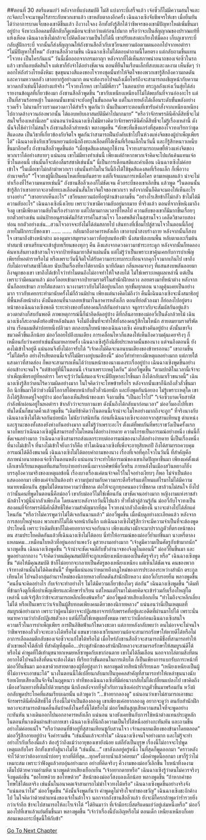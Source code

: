 ##ตอนที่ 30 สตรีแดนเย่ว์
หลังจากที่แบ่งสมบัติ ไม่สิ แบ่งกระบี่เสร็จแล้ว เจ๋อซิ่วก็ไม่มีความสนใจและกะจิตกะใจจะมาพูดไร้สาระกับพวกเขาแล้ว เขาหลับตาลงอีกครั้ง เฉินฉางเซิงจับชีพจรให้เขา เมื่อยืนยันได้ว่าอาการบาดเจ็บของเขาดีขึ้นแล้ว ถึงวางใจลง อีกทั้งยังรู้สึกได้ว่าชีพจรของเขามีปัญหาใหม่เพิ่มขึ้นมาอยู่บ้าง จังหวะเลือดลมที่ตีกลับก็ดูเหมือนจะช้ากว่าแต่ก่อนไปมาก หรือว่าจะเป็นสัญญาณของปราณแท้ที่แห้งเหือด เฉินฉางเซิงไม่กล้าจะไปคิดถึงความเป็นไปได้นี้ เขาปรับแสงตะเกียงให้มืดลง เก็บภูเขากระบี่กลับสู่ฝักกระบี่ จากนั้นก็ส่งสัญญาณให้ถังซานสือลิ่วกับเซวียนหยวนผ้อตามตนออกไปจากหอตำรา
“ไม่มีปัญหาใช่ไหม” ถังซานสือลิ่วถามขึ้น
เฉินฉางเซิงไม่ได้ตอบคำถามนี้โดยตรง แต่กลับถามขึ้นแทน “โจวทง เป็นใครกันแน่”
วันนี้เมื่อออกจากกรมอาญา หลังจากที่ได้เห็นสภาพน่าอนาถของเจ๋อซิ่วในรถแล้ว เขาก็แอบตัดสินใจ แต่เขาก็ยังจำได้อย่างชัดเจน ตอนที่ยืนในเรือนเล็กที่สงบและงดงาม เห็นชัดๆ ว่าดอกไห่ถังร่วงโรยดั่งหิมะ ชุดขุนนางสีแดงของโจวทงชุดนั้นทำให้จิตใจของพวกเขารู้สึกถึงความกดดันและความหวาดกลัว เขาอยากรู้อย่างมาก ตนจะต้องรอไปจนถึงเมื่อไหร่ถึงจะสามารถเผชิญหน้ากับความหวาดกลัวเช่นนี้ได้อย่างแท้จริง
“โจวทงโกหก เขาไม่มีพี่สาว”
ในตอนบ่าย ตระกูลถังแห่งเวิ่นสุ่ยได้ส่งรายงานข้อมูลที่เกี่ยวข้องมา
ถังซานสือลิ่วพูดขึ้น “เขากับเหนียงเหนียงก็ไม่ได้พบกันที่จวนอ๋องอะไร แต่เป็นที่สวนร้อยหญ้า ในตอนนั้นเขาน่าจะยังอยู่ในขั้นถอดจิต แต่ในภายหลังได้เลื่อนระดับขั้นพลังอย่างรวดเร็ว ไม่นานก็รวบรวมดวงดาวได้สำเร็จ พูดกันว่า นั่นเป็นเพราะตอนที่เขารับคำสั่งจากเหนียงเหนียงไปกวาดล้างจวนอ๋องพวกนั้น ได้แอบหยิบเอาสมบัติมีค่าไปมากมาย”
“หรือว่าจักรพรรดินีศักดิ์สิทธิ์จะไม่สนใจเรื่องเหล่านี้เลย” แน่นอนว่าเฉินฉางเซิงไม่มีทางคิดว่าจักรพรรดินีศักดิ์สิทธิ์จะไม่รู้เรื่องเหล่านี้ ดังนั้นจึงใช้คำว่าไม่สนใจ
ถังซานสือลิ่วส่ายหน้า พลางพูดขึ้น “ทักษะที่แข็งแกร่งที่สุดของโจวทงเรียกว่าชุดสีแดงสด เป็นวิชาที่เกี่ยวข้องกับจิตใจ พูดกันว่าสามารถฝืนบังคับเข้าไปในห้วงแห่งจิตของผู้บำเพ็ญเพียรได้”
เฉินฉางเซิงกับเซวียนหยวนผ้อนึกถึงทะเลเลือดที่ได้เห็นที่เรือนเล็กในวันนี้ และก็รู้สึกหนาวเหน็บขึ้นมาอีกครั้ง ถังซานสือลิ่วพูดขึ้นต่อ “เมื่อชุดสีแดงสดถูกใช้งาน โจวทงสามารถบดขยี้ห้วงแห่งจิตของพวกเราได้อย่างสบายๆ แน่นอน เขาไม่มีทางทำเช่นนี้ เพียงแต่ถ้าหากพวกเจ้าคิดจะไปแก้แค้นแทนเจ๋อซิ่วในตอนนี้ เช่นนั้นก็จะต้องลิ้มรสชาติเช่นนั้น”
นี่เป็นการเตือนสติและคำเตือน
เฉินฉางเซิงไม่ค่อยเข้าใจ “ในเมื่อเขาไม่กล้าฆ่าพวกเรา เช่นนั้นทำไมในวันนี้ถึงได้ใช้ชุดสีแดงสดที่เรือนเล็ก ก็เพื่อวางอำนาจหรือ”
“โจวทงผู้นี้เป็นคนโหดเหี้ยมอันตราย แต่ก็เจ้าแผนการเหนือใคร ตามเหตุผลแล้ว น่าจะไม่ทำเรื่องที่ไร้ความหมายเช่นนี้”
ถังซานสือลิ่วเองก็ไม่ชัดเจน คิ้วกระบี่ของเขาเลิกขึ้น แล้วพูด “ในตอนนั้นข้ารู้สึกว่าเขาอยากจะอาศัยทะเลเลือดนั่นสั่นไหวจิตใจของพวกเรา หลังจากนั้นก็คิดจะมองให้เห็นอะไรบางอย่าง”
“เขาอยากเห็นอะไร” เซวียนหยวนผ้อที่อยู่ด้านข้างถามขึ้น “อย่างไรเสียข้าก็ไม่กลัว ข้าไม่ได้มีความลับอะไร”
เฉินฉางเซิงนิ่งเงียบ เพราะว่าเขามีความลับอยู่มากมาย
ที่จริงแล้ว ตอนที่จากซีหนิงมาถึงจิงตู เขามีเพียงความลับในเรื่องร่างกาย แต่ไปตามกาลเวลาที่ไหลไป ความลับของเขาก็มีมากขึ้นเรื่อยๆ ยกตัวอย่างเช่น แผ่นป้ายอนุสรณ์คัมภีร์สวรรค์ในสวนโจว โลงศพสีดำในสุสานโจว เคล็ดวิชาดาบสองท่อน ยกตัวอย่างเช่น...สวนโจวอาจจะยังไม่ได้ล่มสลายไป เส้นทางที่เชื่อมไปสู่สวนโจวในตอนนี้ก็อยู่ภายในฝักกระบี่ของเขา
......
......
กลับมาถึงอาคารหลังเล็ก เขาอาบน้ำสงบร่างกาย หลังจากนั้นก็สงบใจ
เขามาถึงข้างหน้าต่าง มองดูมหาสมุทรดวงดาวที่อยู่บนท้องฟ้า นั่งสมาธิลงบนพื้น หลับตาและเริ่มต้นทำสมาธิ เขาเตรียมจะเข้าสู่บทเรียนของทุกๆ คืน ดึงแสงจากดวงดาวมาชำระกระดูก หลังจากนั้นก็ทดลองค้นหาเส้นทางเข้าสวนโจวจากป้ายหินมายาสีดำแผ่นนั้น
แต่ไม่รู้ว่าเป็นเพราะเขาคุ้นเคยกับการบำเพ็ญเพียรที่หอตำราหรือไม่ หรือเพราะวันนี้จิตใจได้รับความกระทบกระเทือนจากคุกโจวมากเกินไป เขาถึงกับไม่อาจทำสมาธิได้เลย นับเป็นเรื่องที่หาได้ยากนัก
นาทีถัดมา กลิ่นหอมจางๆ ที่แสนสงบพลันลอยมาถึงจมูกของเขา เขาถึงได้เข้าใจว่าทำไมตนถึงไม่อาจทำให้ใจสงบได้ ไม่ใช่เพราะเหตุผลเหล่านี้ แต่เป็นเพราะว่ามีคนมาแล้ว
ม่ออวี่ลอยเข้ามาจากป่ายามราตรีในสำนักฝึกหลวง ลอยตรงมาที่หน้าต่าง หลังจากนั้นก็ลอยเข้ามา
ภายใต้แสงดาว นางงามราวกับไม่ได้อยู่บนโลก
ทุกขั้นทุกตอน นางดูคุ้นเคยเป็นอย่างมาก ราวกับเคยกระทำมานับครั้งไม่ก็ถ้วนมิปาน
เพียงแต่นางคิดไม่ถึงว่า คืนนี้เฉินฉางเซิงจะนั่งสมาธิอยู่ที่พื้นหลังหน้าต่าง ดังนั้นตอนที่นางลอยเข้ามาในอาคารหลังเล็ก ตอนที่ย่อตัวลงมา ก็ย่อลงไปอยู่ตรงหน้าของเฉินฉางเซิงพอดี
ระยะห่างของทั้งสองคนใกล้กันอย่างมาก จมูกราวกับจะสัมผัสกันอยู่แล้ว ดวงตาต่างก็สบกันพอดี
ภาพเหตุการณ์นี้ก็น่าอึดอัดอยู่บ้าง
ดีที่กลิ่นอายของม่ออวี่เป็นดั่งกล้วยไม้ เฉินฉางเซิงก็สะอาดดั่งท้องฟ้าหลังฝนตก จึงไม่ถึงขึ้นที่จะทำให้ทั้งสองคนรู้สึกโมโหนัก
สายลมยามราตรีพัดผ่าน เรือนผมสีดำปอยหนึ่งปลิวมา ตกลงบนใบหน้าของเฉินฉางเซิง ค่อนข้างคันอยู่บ้าง ดังนั้นเขาจึงขมวดคิ้วขึ้นเล็กน้อย
ม่ออวี่ลอยไปถึงบนเตียง การเคลื่อนไหวก็แสดงให้เห็นถึงความคุ้นเคยจริงๆ ก็เหมือนกับว่าเคยทำเช่นนั้นมาหลายครั้ง
เฉินฉางเซิงรู้ถึงนิสัยประหลาดนั้นของนาง แต่จนถึงตอนนี้ ยังคงไม่เข้าใจอยู่ดี แน่นอนจึงยิ่งไม่อาจรับได้
“เจ้าคงไม่คิดจะนอนบนเตียงของข้าหรอกนะ” เขาถามขึ้น
“ไม่ได้หรือ อย่างไรเสียตอนนี้เจ้าก็ไม่มีทางอยู่บนเตียงนี้”
ม่ออวี่ทำท่าทางมีเหตุผลอย่างมาก แต่ภายใต้แสงดาวที่สาดส่อง ก็พอจะสามารถเห็นได้ว่าบนหน้าของนางแดงระเรื่ออยู่บ้าง
เฉินฉางเซิงพูดขึ้นอย่างค่อนข้างจะจนใจ “แต่ข้าอยู่ที่นี่ในตอนนี้ เจ้ามาเพราะเหตุใดกัน”
ม่ออวี่พูดขึ้น “ตามปกติในเวลานี้เจ้าจะบำเพ็ญเพียรอยู่ที่หอตำรา ใครจะรู้ว่าวันนี้สมองเจ้าจะมีปัญหาอะไรขึ้นมา ถึงได้กลับมาเร็วขนาดนี้”
เฉินฉางเซิงรู้สึกว่าตนไร้ความผิดอย่างมาก ในใจคิดว่าจะโทษข้าหรือไร
หลังจากนั้นเขาก็นึกถึงลั่วลั่วขึ้นมาอีก นึกขึ้นมาได้ว่าช่วงนี้มีโอกาสได้พบหน้ากับลั่วลั่วน้อยนัก และยิ่งพูดกันน้อยลง ไม่รู้เพราะเหตุใด เขาถึงได้รู้สึกหดหู่ใจอยู่บ้าง
ม่ออวี่มองเห็นสีหน้าของเขา จึงถามขึ้น “เป็นอะไรไป”
“เจ๋อซิ่วบาดเจ็บสาหัส กำลังพักผ่อนอยู่ในหอตำรา ข้ากลัวว่าจะรบกวนเขา ดังนั้นถึงได้กลับมาก่อนเวลา”
ม่ออวี่มองไปที่เขา ทันใดนั้นก็ขมวดคิ้วแล้วพูดขึ้น “เดิมทีข้าคิดว่าในตอนนี้เจ้าน่าจะโมโหอย่างมากถึงจะถูก”
ที่จริงนางกับเฉินฉางเซิงไม่ได้เจอกันบ่อยนัก ไม่นับว่าสนิทกัน ก่อนที่เฉินฉางเซิงจะออกจากสุสานเทียนซู ตำแหน่งและฐานะของทั้งสองยังห่างกันอย่างมาก แต่ไม่รู้ว่าเพราะอะไร ตั้งแต่ที่พบกันที่พระราชวังเป็นครั้งแรก นางก็พบว่าเฉินฉางเซิงผู้นี้สามารถยั่วโมโหตนได้อย่างง่ายดาย ความโกรธเป็นอารมณ์อย่างหนึ่ง เช่นนี้ก็ชัดเจนอย่างมาก ว่าเฉินฉางเซิงสามารถส่งผลกระทบต่ออารมณ์ของนางได้อย่างง่ายดาย
นี่เป็นเรื่องหนึ่งที่นางไม่เข้าใจ
ที่นางไม่เข้าใจยิ่งกว่าก็คือ ทำไมเฉินฉางเซิงที่เพิ่งจะอายุสิบหกปี ถึงได้สามารถควบคุมอารมณ์ได้ดีถึงขนาดนี้
เฉินฉางเซิงไม่ได้ตอบคำถามของนาง
เรื่องที่เจอที่คุกโจวในวันนี้ ที่สำคัญคือสภาพน่าอนาถของเจ๋อซิ่วในตอนหลัง แน่นอนว่าจะทำให้อารมณ์ของเขาเกิดปัญหาขึ้นมา เพียงแค่ตั้งแต่เล็กเขาก็เรียนเหตุผลที่แสนเรียบง่ายอย่างหนึ่งมาจากศิษย์พี่อวี๋เหริน ภายหลังในเมืองสวินหยางก็ยิ่งบรรลุถึงความจริงของเหตุผลข้อนี้ เรื่องบางเรื่องแค่ตนจำจดไว้ในใจอย่างเงียบๆ ก็พอ ไม่จำเป็นต้องแสดงออกมา เพียงแค่จำเป็นต้องทำ ความบุ่มบ่ามกับความกระตือรือร้นแต่ไหนแต่ไรมาไม่ได้มีความหมายเหมือนกัน สุขุมไม่ได้หมายความว่าขี้ขลาด
ต่อให้จะถูกทุกคนมองว่าขี้ขลาด เขาล้วนไม่สนใจ ยิ่งไปกว่านั้นคนที่พูดในตอนนี้คือม่ออวี่
เขากับม่ออวี่ไม่ใช่เพื่อนกัน เขาชัดเจนอย่างมาก หญิงงามแห่งราชสำนักต้าโจวผู้นี้น่ากลัวเพียงใด โดยเฉพาะหลังจากวันนี้ไปแล้ว
ทั่วทั้งต้าลู่ล้วนรู้กัน ม่ออวี่กับโจวทงเป็นสองคนที่จักรพรรดินีศักดิ์สิทธิ์ให้ความสำคัญมากที่สุด โจวทงน่ากลัวถึงเพียงนี้ นางจะต่างไปได้สักแค่ไหนกัน
“หรือว่าไม่ควรพูดว่าไม่ได้เจอกันนานแล้ว” ม่ออวี่พูดขึ้น
เมื่อนับดูอย่างละเอียดแล้ว หลังจากการสอบใหญ่จบลง พวกเขาก็ไม่ได้เจอหน้ากันอีก
แต่เฉินฉางเซิงไม่รู้สึกว่าจะมีความจำเป็นที่จะต้องพูดประโยคนี้ เพราะว่าเดิมทีเขาก็ไม่เคยอยากจะเจอกับนาง เพียงแต่นางมักจะมาปรากฏตัวที่ตรงหน้าของตน
สามประโยคติดกันแล้วที่เฉินฉางเซิงไม่ได้ตอบ นี่ทำให้อารมณ์ของม่ออวี่ย่ำแย่ขึ้นมา นางหรี่ตาลง แหลมคม...เหมือนใบหลิวที่อยู่นอกกำแพงวัง ดูสวยงามอย่างมาก
“เจ้าดูมีความเป็นศัตรูกับข้ามากนัก” นางพูดขึ้น
เฉินฉางเซิงพูดขึ้น “เจ้าน่าจะชัดเจนดีกับขั้วอำนาจของจิงตูในตอนนี้”
ม่ออวี่ยิ้มขึ้นมา และพูดอย่างถากถาง “เจ้าคิดว่าตนมีคุณสมบัติที่จะถูกเหนียงเหนียงมองเป็นศัตรูจริงๆ หรือ”
เฉินฉางเซิงพูดขึ้น “ต่อให้มีคุณสมบัติ ข้าก็ไม่อยากจะกลายเป็นศัตรูของเหนียงเหนียง แต่เห็นได้ชัดเจน คนของพวกเจ้าทางด้านนั้นไม่ได้คิดเช่นนี้”
ที่พูดนี้แน่นอนว่าหมายถึงกฎใหม่ของการประลองระหว่างสำนัก ตระกูลเทียนไห่ ไปจนถึงกลุ่มอำนาจใหม่ของนิกายหลวงที่กดดันสำนักฝึกหลวง
ม่ออวี่เก็บรอยยิ้ม พลางพูดขึ้น “คนอื่นจะคิดอย่างไร กับเจ้าจะทำอย่างไร ไม่ได้มีความเกี่ยวข้องใดๆ ต่อกัน”
เฉินฉางเซิงพูดขึ้น “เดิมทีที่ข้ามาจิงตูก็เพื่อบำเพ็ญเพียรและศึกษาร่ำเรียน แต่ไหนแต่ไรมาไม่เคยคิดจะเข้าร่วมกับเรื่องใหญ่โตเหล่านี้ แต่เจ้ารู้สึกว่าข้าจะสามารถหลีกเลี่ยงพ้นหรือ”
ม่ออวี่พูดด้วยเสียงเยือกเย็น “ทำไมถึงจะหลีกเลี่ยงไม่ได้ หรือเป็นเพราะว่าเจ้าเป็นผู้สืบทอดเพียงคนเดียวของนิกายหลวง”
แน่นอนว่านี่เป็นเหตุผลที่สมบูรณ์อย่างมาก เพราะว่าผู้คนไม่อาจจะปฏิเสธอาจารย์กับพรรคที่อยู่และอดีตที่ผ่านมาไปได้ เพราะนั่นหมายความว่ากำลังปฏิเสธตัวเอง
แต่นี่ก็ไม่ใช่เหตุผลทั้งหมด เพราะว่าเมื่อก่อนเฉินฉางเซิงสนใจความเร็วในการบำเพ็ญเพียร การฝืนลิขิตฟ้าแก้ไขดวงชะตา แต่ภายหลังกลับพบว่า ตนไม่อาจจะไม่จนใจว่าชีพจรของลั่วลั่วจะทะลวงได้หรือไม่ แขนขวาของเซวียนหยวนผ้อจะสามารถรักษาให้หายดีได้หรือไม่ อาการเลือดลมตีกลับของเจ๋อซิ่วจะแก้ไขได้หรือไม่ เมื่อไหร่ถังซานสือลิ่วจะสามารถมีชื่อที่สามารถทำให้ตัวเขาพอใจได้สักที ที่สำคัญที่สุดคือ...ประตูสำนักของสำนักฝึกหลวงจะสามารถรักษาให้สมบูรณ์ดีได้หรือไม่
คำพูดที่ใต้เท้ามุขนายกเหมยหลี่ซาพูดกับเขาก่อนตาย เขาไม่ได้ลืมเลือน
นอกจากไล่ตามสิ่งที่ตนอยากได้ไปจนถึงสิ่งที่ตนจะต้องได้มา ที่เรียกว่าขั้นตอนในการเติบโต ก็เป็นเพียงการแบกรับภาระหน้าที่
ม่ออวี่ยืนขึ้นมา มองเขาด้วยสายตาของผู้ที่อยู่สูงกว่า พลางพูดด้วยสีหน้าที่เรียบเฉย “เหนียงเหนียงเป็นผู้ที่ไม่อาจจะเอาชนะได้”
นางในตอนนี้ได้เปลี่ยนกลับมาเป็นบุคคลสำคัญที่สามารถทำให้เหล่าขุนนางนับร้อยเงียบเสียงเป็นจักจั่นในฤดูหนาว ท่าทีของเฉินฉางเซิงที่มีต่อนางกลับไม่ได้เปลี่ยนแปลงไป เขาคิดถึงเมืองสวินหยางที่เต็มไปด้วยมรสุม นึกถึงหลังจากที่จูลั่วกับกวนซิงเค่อปรากฏตัวขึ้นมาพร้อมกัน หวังผ้อกลับพูดประโยคที่แสนเรียบเฉยนั้น แล้วพูดว่า “...ข้าอยากลองดู”
แน่นอนว่าเขาไม่สามารถเอาชนะจักรพรรดินีศักดิ์สิทธิ์ได้ เรื่องนี้ไม่จำเป็นต้องลองดู
เขาเพียงแค่อยากลองดู อยากจะดูว่า ตนกับสำนักฝึกหลวงจะสามารถต้านคลื่นอันบ้าคลั่งในครั้งนี้ได้หรือไม่
ม่ออวี่พลันสูญเสียความสนใจที่จะพูดอย่างกะทันหัน นางเดินออกไปนอกอาคารหลังเล็ก แน่นอน นางยังเคยชินกับการใช้หน้าต่างแทนประตูหลัก
ในตอนที่นางเดินผ่านข้างกายเขา เฉินฉางเซิงก็นึกถึงความเป็นไปได้หนึ่งอย่างกะทันหัน และถามขึ้นอย่างไม่ค่อยแน่ใจ “หรือว่าตอนที่ข้าอยู่ที่สุสานเทียนซูกับสวนโจว เจ้านอนบนเตียงของข้ามาโดยตลอด”
ม่ออวี่รู้สึกอายอยู่บ้าง จึงคำรามขึ้น “เช่นนั้นแล้วจะทำไม”
เฉินฉางเซิงจนใจอย่างมาก และไม่รู้จะทำอย่างไรกับเรื่องนี้แล้ว ต้องรู้ว่าถึงแม้ว่าอายุของเขายังน้อย แต่ก็ยังเป็นบุรุษ เรื่องนี้ไม่อาจจะไปพูดเหตุผลกับใคร อีกทั้งเขายังสู้นางไม่ได้
“เช่นนั้น...” เขาลังเลอยู่ครู่หนึ่ง ในที่สุดก็พูดออกมา “คราวหลังจำไว้ด้วยว่าต้องอาบน้ำบ่อยๆ ทางที่ดีที่สุด...ทุกครั้งอาบน้ำแล้วค่อยมา”
เมื่อคำพูดนี้ออกมา เขาก็รู้ว่าไม่เหมาะสม เพราะว่าฟังดูแล้วอบอุ่นอย่างมาก
อย่างที่คิดจริงๆ คิ้วงามของม่ออวี่เลิกขึ้น ใบหน้าที่งดงามเต็มไปด้วยความอำมหิต นางพูดด้วยเสียงเยือกเย็น “เจ้าอยากตายหรือ”
เฉินฉางเซิงรู้ว่าตนไม่ควรจริงๆ จึงพูดต่อขึ้น “ขอโทษด้วย ขอโทษด้วย”
สีหน้าของม่ออวี่สงบลงเล็กน้อย พลางพูดขึ้น “ถ้าหากคำขอโทษใช้ได้ผลจริง เช่นนั้นในอนาคตเจ้าสามารถไม่ฆ่าโจวทงได้หรือ”
เฉินฉางเซิงพูดขึ้นอย่างจริงจัง “แน่นอนว่าไม่”
ม่ออวี่พูดขึ้น “ดังนั้นจึงพูดกันว่า คำพูดดูไม่จริงใจเท่าของขวัญ”
เฉินฉางเซิงชะงักค้างไป ในใจคิดว่าด้วยตำแหน่งของเจ้าในต้าโจว นอกจากถังซานสือลิ่วแล้ว ยังจะมีใครกล้าพูดว่าร่ำรวยยิ่งกว่าเจ้าอีก ข้าจะไปสามารถให้อะไรเจ้าได้
“ได้ยินมาว่า ที่เจ้ามีกระบี่สตรีแดนเย่ว์อยู่เล่มหนึ่งหรือ”
ม่ออวี่มองไปที่เขาแล้วแย้มยิ้มขึ้นมา พลางพูดขึ้น “เจ้าว่าเรื่องนี้บังเอิญหรือไม่ ตอนเด็ก เหนียงเหนียงก็เคยสอนเพลงกระบี่ชุดนี้ให้กับข้า”


[Go To Next Chapter]( ./462.md)